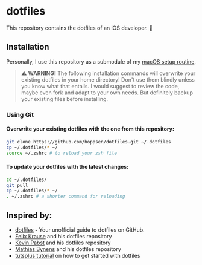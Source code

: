 # dotfiles

This repository contains the dotfiles of an iOS developer. :iphone:

## Installation

Personally, I use this repository as a submodule of my [macOS setup routine](https://github.com/hoppsen/macos-setup).

> :warning: **WARNING!** The following installation commands will overwrite your existing dotfiles in your home directory! Don't use them blindly unless you know what that entails. I would suggest to review the code, maybe even fork and adapt to your own needs. But definitely backup your existing files before installing.

### Using Git

#### **Overwrite** your existing dotfiles with the one from this repository:

```bash
git clone https://github.com/hoppsen/dotfiles.git ~/.dotfiles
cp ~/.dotfiles/* ~/ 
source ~/.zshrc # to reload your zsh file
```

#### To update your dotfiles with the latest changes:

```bash
cd ~/.dotfiles/
git pull
cp ~/.dotfiles/* ~/
. ~/.zshrc # a shorter command for reloading
```

## Inspired by:

* [dotfiles](http://dotfiles.github.io/) - Your unofficial guide to dotfiles on GitHub.
* [Felix Krause](https://github.com/KrauseFx/dotfiles) and his dotfiles repository
* [Kevin Pabst](https://github.com/kevinpapst/dotfiles) and his dotfiles repository
* [Mathias Bynens](https://github.com/mathiasbynens/dotfiles) and his dotfiles repository
* [tutsplus tutorial](http://net.tutsplus.com/tutorials/tools-and-tips/setting-up-a-mac-dev-machine-from-zero-to-hero-with-dotfiles/) on how to get started with dotfiles